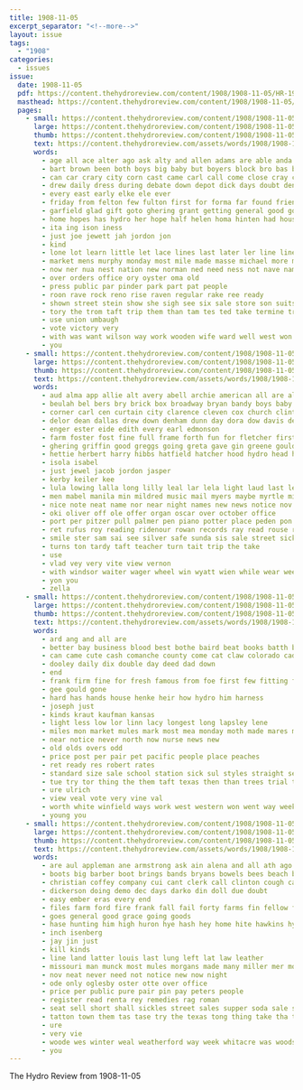```yaml
---
title: 1908-11-05
excerpt_separator: "<!--more-->"
layout: issue
tags:
  - "1908"
categories:
  - issues
issue:
  date: 1908-11-05
  pdf: https://content.thehydroreview.com/content/1908/1908-11-05/HR-1908-11-05.pdf
  masthead: https://content.thehydroreview.com/content/1908/1908-11-05/masthead/HR-1908-11-05.jpg
  pages:
    - small: https://content.thehydroreview.com/content/1908/1908-11-05/small/HR-1908-11-05-01.jpg
      large: https://content.thehydroreview.com/content/1908/1908-11-05/large/HR-1908-11-05-01.jpg
      thumb: https://content.thehydroreview.com/content/1908/1908-11-05/thumbnails/HR-1908-11-05-01.jpg
      text: https://content.thehydroreview.com/assets/words/1908/1908-11-05/HR-1908-11-05-01.txt
      words:
        - age all ace alter ago ask alty and allen adams are able anda ala american
        - bart brown been both boys big baby but boyers block bro bas bryan boast business best bent beaver bandy ball blew basket
        - can car crary city corn cast came carl call come close cray carly col county chait
        - drew daily dress during debate down depot dick days doubt denham dray done
        - every east early elke ele ever
        - friday from felton few fulton first for forma far found friends
        - garfield glad gift goto ghering grant getting general good gov gains gave gar goods
        - home hopes has hydro her hope half helen homa hinten had house hungate
        - ita ing ison iness
        - just joe jewett jah jordon jon
        - kind
        - lone lot learn little let lace lines last later ler line linen long
        - market mens murphy monday most mile made masse michael more money much mighty many morn may matter
        - now ner nua nest nation new norman ned need ness not nave names necessary
        - over orders office ory oyster oma old
        - press public par pinder park part pat people
        - roon rave rock reno rise raven regular rake ree ready
        - shown street stein show she sigh see six sale store son suits sas school sell sum state sallie still souri second side safe sho style sese springs solid suit short saturday summe stern stand stick seems straight states sunday subject seo sugden sens stock selling swell
        - tory the trom taft trip them than tam tes ted take termine track thousand town team train table tor tate
        - use union umbaugh
        - vote victory very
        - with was want wilson way work wooden wife ward well west won winning weare will world week wile went while
        - you
    - small: https://content.thehydroreview.com/content/1908/1908-11-05/small/HR-1908-11-05-02.jpg
      large: https://content.thehydroreview.com/content/1908/1908-11-05/large/HR-1908-11-05-02.jpg
      thumb: https://content.thehydroreview.com/content/1908/1908-11-05/thumbnails/HR-1908-11-05-02.jpg
      text: https://content.thehydroreview.com/assets/words/1908/1908-11-05/HR-1908-11-05-02.txt
      words:
        - aud alma app allie alt avery abell archie american all are alfred and auna
        - beulah bel bers bry brick box broadway bryan bandy boys baby ben baptist barr boy bily blan baird but bank breckenridge
        - corner carl cen curtain city clarence cleven cox church clinton car comstock cham count company collins cotton cleo course cora cream chick
        - delor dean dallas drew down denham dunn day dora dow davis depa ding davenport
        - enger ester eide edith every earl edmonson
        - farm foster fost fine full frame forth fun for fletcher first fern friday from
        - ghering griffin good greggs going greta gave gin greene gould gregg given
        - hettie herbert harry hibbs hatfield hatcher hood hydro head herb hazel how hungate home hardware horry has
        - isola isabel
        - just jewel jacob jordon jasper
        - kerby keiler kee
        - lula lowing lalla long lilly leal lar lela light laud last lebel look loyd line lin lief large
        - men mabel manila min mildred music mail myers maybe myrtle miles marvel mares mer mountain more mckay mary monday mye miss money made mckee
        - nice note neat name nor near night names new news notice nov
        - oki oliver off ole offer organ oscar over october office
        - port per pitzer pull palmer pen piano potter place peden pon porter por pillow prise pearl
        - ret rufus roy reading ridenour rowan records ray read rouse robert ruth reber ralph rud
        - smile ster sam sai see silver safe sunda sis sale street sick standard susie sister song sabel sunday soon sherman show study scott send sleep shumate selling seen
        - turns ton tardy taft teacher turn tait trip the take
        - use
        - vlad vey very vite view vernon
        - with windsor waiter wager wheel win wyatt wien while wear week wife well was wood woods will weeks white
        - yon you
        - zella
    - small: https://content.thehydroreview.com/content/1908/1908-11-05/small/HR-1908-11-05-03.jpg
      large: https://content.thehydroreview.com/content/1908/1908-11-05/large/HR-1908-11-05-03.jpg
      thumb: https://content.thehydroreview.com/content/1908/1908-11-05/thumbnails/HR-1908-11-05-03.jpg
      text: https://content.thehydroreview.com/assets/words/1908/1908-11-05/HR-1908-11-05-03.txt
      words:
        - ard ang and all are
        - better bay business blood best bothe baird beat books batth boys back black break bee
        - can came cute cash comanche county come cat claw colorado caddo carson city cin coast
        - dooley daily dix double day deed dad down
        - end
        - frank firm fine for fresh famous from foe first few fitting face farm
        - gee gould gone
        - hard has hands house henke heir how hydro him harness
        - joseph just
        - kinds kraut kaufman kansas
        - light less low lor linn lacy longest long lapsley lene
        - miles mon market mules mark most mea monday moth made mares mut
        - near notice never north now nurse news new
        - old olds overs odd
        - price post per pair pet pacific people place peaches
        - ret ready res robert rates
        - standard size sale school station sick sul styles straight sery seen spring stan season streets strong sauer stand son sells smiling steel studebaker stock sea sed
        - tue try tor thing the them taft texas then than trees trial town taken ton
        - ure ulrich
        - view veal vote very vine val
        - worth white winfield ways work west western won went way weeks wear was winn
        - young you
    - small: https://content.thehydroreview.com/content/1908/1908-11-05/small/HR-1908-11-05-04.jpg
      large: https://content.thehydroreview.com/content/1908/1908-11-05/large/HR-1908-11-05-04.jpg
      thumb: https://content.thehydroreview.com/content/1908/1908-11-05/thumbnails/HR-1908-11-05-04.jpg
      text: https://content.thehydroreview.com/assets/words/1908/1908-11-05/HR-1908-11-05-04.txt
      words:
        - are aul appleman ane armstrong ask ain alena and all ath ago american ates ace ast antee ale
        - boots big barber boot brings bands bryans bowels bees beach best bers been both but bus bas barn buy bil ber brown bring blue buyer bandy
        - christian coffey company cui cant clerk call clinton cough cattle church card camp city chart corn come cheer can check con
        - dickerson doing demo dec days darko din doll due doubt
        - easy ember eras every end
        - files farm ford fire frank fall fail forty farms fin fellow fast free from for
        - goes general good grace going goods
        - hase hunting him high huron hye hash hey home hite hawkins hydro her hair holcomb has
        - inch isenberg
        - jay jin just
        - kill kinds
        - line land latter louis last lung left lat law leather
        - missouri man munck most mules morgans made many miller mer morn
        - nov neat never need not notice new now night
        - ode only oglesby oster otte over office
        - price per public pure pair pin pay peters people
        - register read renta rey remedies rag roman
        - seat sell short shall sickles street sales supper soda sale seer seig scott service shave suit saturday sons seller smith stock special span send sette sample sick see
        - tatton town them tas tase try the texas tong thing take tha thomas tae thralls tar terrill than tone
        - ure
        - very vie
        - woode wes winter weal weatherford way week whitacre was woods wick wile will wien work with wing weare want
        - you
---
```


The Hydro Review from 1908-11-05

<!--more-->

